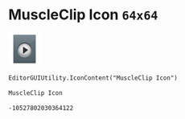 # MuscleClip Icon `64x64`
<img src="/img/MuscleClip%20Icon.png" width=64 height=64>

``` CSharp
EditorGUIUtility.IconContent("MuscleClip Icon")
```
```
MuscleClip Icon
```
```
-10527802030364122
```

